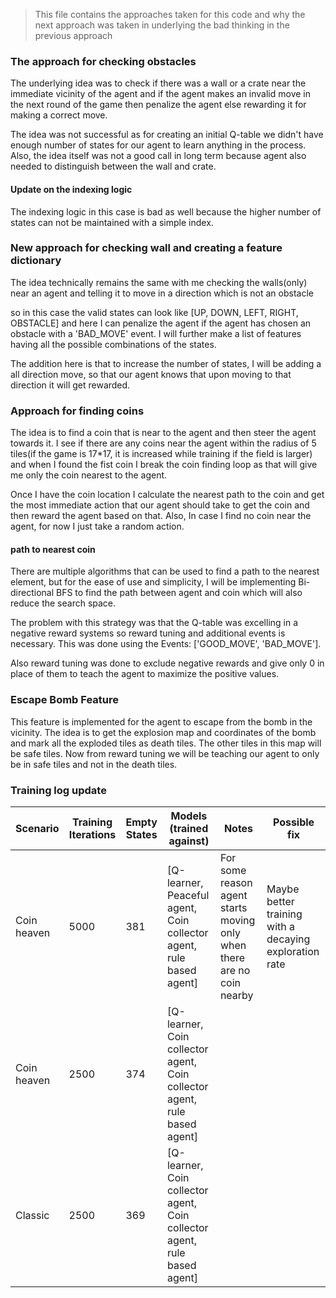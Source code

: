 >  This file contains the approaches taken for this code and why the next approach was taken
> in underlying the bad thinking in the previous approach

### The approach for checking obstacles
The underlying idea was to check if there was a wall or a crate near the immediate
vicinity of the agent and if the agent makes an invalid move in the next round of the game
then penalize the agent else rewarding it for making a correct move.

The idea was not successful as for creating an initial Q-table we didn't have enough number of states
for our agent to learn anything in the process. Also, the idea itself was not a good call in long term 
because agent also needed to distinguish between the wall and crate.

#### Update on the indexing logic
The indexing logic in this case is bad as well because the higher number of states can not be maintained with
a simple index.

### New approach for checking wall and creating a feature dictionary
The idea technically remains the same with me checking the walls(only) near an agent and telling it to move in 
a direction which is not an obstacle

so in this case the valid states can look like [UP, DOWN, LEFT, RIGHT, OBSTACLE] and here I can penalize the agent 
if the agent has chosen an obstacle with a 'BAD_MOVE' event. I will further make a list of features having all the 
possible combinations of the states.

The addition here is that to increase the number of states, I will be adding a all direction move, so that our agent
knows that upon moving to that direction it will get rewarded.

### Approach for finding coins
The idea is to find a coin that is near to the agent and then steer the agent towards it. I see if there are any coins
near the agent within the radius of 5 tiles(if the game is 17*17, it is increased while training if the field is larger)
and when I found the fist coin I break the coin finding loop as that will give me only the coin nearest to the agent.

Once I have the coin location I calculate the nearest path to the coin and get the most immediate action that our agent
should take to get the coin and then reward the agent based on that. Also, In case I find no coin near the agent, for now
I just take a random action.

#### path to nearest coin
There are multiple algorithms that can be used to find a path to the nearest element, but for the ease of use and simplicity,
I will be implementing Bi-directional BFS to find the path between agent and coin which will also reduce the search space.

The problem with this strategy was that the Q-table was excelling in a negative reward systems so reward tuning and additional
events is necessary. This was done using the Events: ['GOOD_MOVE', 'BAD_MOVE'].

Also reward tuning was done to exclude negative rewards and give only 0 in place of them to teach the agent to maximize the
positive values.


### Escape Bomb Feature
This feature is implemented for the agent to escape from the bomb in the vicinity. The idea is to get the explosion map and 
coordinates of the bomb and mark all the exploded tiles as death tiles. The other tiles in this map will be safe tiles. Now 
from reward tuning we will be teaching our agent to only be in safe tiles and not in the death tiles.

### Training log update

| Scenario    | Training Iterations | Empty States | Models (trained against)                                                  | Notes                                                                  | Possible fix                                           |
|-------------|---------------------|--------------|---------------------------------------------------------------------------|------------------------------------------------------------------------|--------------------------------------------------------|
| Coin heaven | 5000                | 381          | [Q-learner, Peaceful agent, Coin collector agent, rule based agent]       | For some reason agent starts moving only when there are no coin nearby | Maybe better training with a decaying exploration rate |
| Coin heaven | 2500                | 374          | [Q-learner, Coin collector agent, Coin collector agent, rule based agent] |                                                                        |                                                        |
| Classic     | 2500                | 369          | [Q-learner, Coin collector agent, Coin collector agent, rule based agent] |                                                                        |                                                        |
